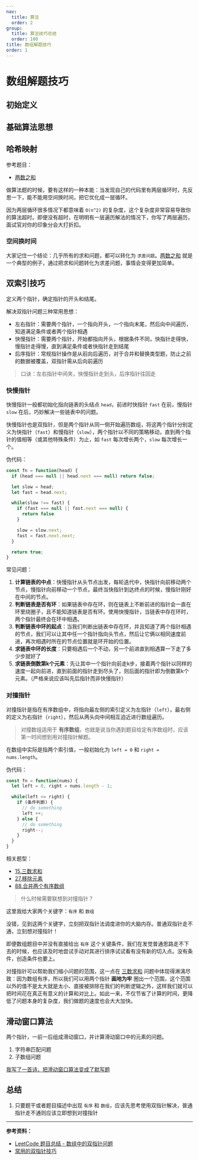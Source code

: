 ```yaml
---
nav:
  title: 算法
  order: 2
group:
  title: 算法技巧总结
  order: 100
title: 数组解题技巧
order: 1
---
```


# 数组解题技巧

## 初始定义

## 基础算法思想


## 哈希映射

参考题目：

- [两数之和](../../leetcode/array/1-two-sum)

做算法题的时候，要有这样的一种本能：当发现自己的代码里有两层循环时，先反思一下，能不能用空间换时间，把它优化成一层循环。

因为两层循环很多情况下都意味着 `O(n^2)` 的复杂度，这个复杂度非常容易导致你的算法超时。即便没有超时，在明明有一层遍历解法的情况下，你写了两层遍历，面试官对你的印象分会大打折扣。

### 空间换时间

大家记住一个结论：几乎所有的求和问题，都可以转化为 `求差问题`。[两数之和](../../leetcode/array/1-two-sum) 就是一个典型的例子，通过把求和问题转化为求差问题，事情会变得更加简单。


## 双索引技巧

定义两个指针，确定指针的开头和结尾。

解决双指针问题三种常用思想：

- 左右指针：需要两个指针，一个指向开头，一个指向末尾，然后向中间遍历，知道满足条件或者两个指针相遇
- 快慢指针：需要两个指针，开始都指向开头，根据条件不同，快指针走得快，慢指针走得慢，直到满足条件或者快指针走到结尾
- 后序指针：常规指针操作是从前向后遍历，对于合并和替换类型题，防止之前的数据被覆盖，双指针需从后向前遍历

> 口诀：左右指针中间夹，快慢指针走到头，后序指针往回走


### 快慢指针

快慢指针一般都初始化指向链表的头结点 `head`，前进时快指针 `fast` 在前，慢指针 `slow` 在后，巧妙解决一些链表中的问题。

快慢指针也是双指针，但是两个指针从同一侧开始遍历数组，将这两个指针分别定义为快指针（`fast`）和慢指针（`slow`），两个指针以不同的策略移动，直到两个指针的值相等（或其他特殊条件）为止，如 `fast` 每次增长两个，`slow` 每次增长一个。

伪代码：

```js
const fn = function(head) {
  if (head === null || head.next === null) return false;

  let slow = head;
  let fast = head.next;

  while(slow !== fast) {
    if (fast === null || fast.next === null) {
      return false
    }

    slow = slow.next;
    fast = fast.next.next;
  }

  return true;
}
```

常见问题：

1. **计算链表的中点**：快慢指针从头节点出发，每轮迭代中，快指针向前移动两个节点，慢指针向前移动一个节点，最终当快指针到达终点的时候，慢指针刚好在中间的节点。
2. **判断链表是否有环**：如果链表中存在环，则在链表上不断前进的指针会一直在环里绕圈子，且不能知道链表是否有环。使用快慢指针，当链表中存在环时，两个指针最终会在环中相遇。
3. **判断链表中环的起点**：当我们判断出链表中存在环，并且知道了两个指针相遇的节点，我们可以让其中任一个指针指向头节点，然后让它俩以相同速度前进，再次相遇时所在的节点位置就是环开始的位置。
4. **求链表中环的长度**：只要相遇后一个不动，另一个前进直到相遇算一下走了多少步就好了
5. **求链表倒数第k个元素**：先让其中一个指针向前走k步，接着两个指针以同样的速度一起向前进，直到前面的指针走到尽头了，则后面的指针即为倒数第k个元素。（严格来说应该叫先后指针而非快慢指针）

### 对撞指针

对撞指针是指在有序数组中，将指向最左侧的索引定义为左指针（`left`），最右侧的定义为右指针（`right`），然后从两头向中间相互迫近进行数组遍历。

> 对撞数组适用于 **有序数组**，也就是说当你遇到题目给定有序数组时，应该第一时间想到用对撞指针解题。

在数组中实际是指两个索引值，一般初始化为 `left = 0` 和 `right = nums.length`。

伪代码：

```js
const fn = function(nums) {
  let left = 0, right = nums.length - 1;

  while(left <= right) {
    if (条件判断) {
      // do something
      left ++;
    } else {
      // do something
      right--;
    }
  }
}
```

相关题型：

- [15.三数求和](../../leetcode/array/15-three-sum)
- [27.移除元素](/leetcode/array/27-remove-element)
- [88.合并两个有序数组](../../leetcode/array/88-merge-sorted-array)

> 什么时候需要联想到对撞指针？

这里我给大家两个关键字：`有序` 和 `数组`

没错，见到这两个关键字，立刻把双指针法调度进你的大脑内存。普通双指针走不通，立刻想对撞指针！

即便数组题目中并没有直接给出 `有序` 这个关键条件，我们在发觉普通思路走不下去的时候，也应该及时地尝试手动对其进行排序试试看有没有新的切入点。没有条件，创造条件也要上。

对撞指针可以帮助我们缩小问题的范围，这一点在 [三数求和](../../leetcode/array/15-three-sum) 问题中体现得淋漓尽致：因为数组有序，所以我们可以用两个指针 **画地为牢** 圈出一个范围，这个范围以外的值不是太大就是太小、直接被排除在我们的判断逻辑之外，这样我们就可以把时间花在真正有意义的计算和对比上。如此一来，不仅节省了计算的时间，更降低了问题本身的复杂度，我们做题的速度也会大大加快。

## 滑动窗口算法

两个指针，一前一后组成滑动窗口，并计算滑动窗口中的元素的问题。

1. 字符串匹配问题
2. 子数组问题

[我写了一首诗，把滑动窗口算法变成了默写题](https://leetcode-cn.com/problems/find-all-anagrams-in-a-string/solution/hua-dong-chuang-kou-tong-yong-si-xiang-jie-jue-zi-/)

## 总结

1. 只要题干或者题目描述中出现 `有序` 和 `数组`，应该先思考使用双指针解决，普通指针走不通则应该立即想到对撞指针

---

**参考资料：**

- [LeetCode 题目总结 - 数组中的双指针问题](https://tding.top/archives/647f3958.html)
- [常用的双指针技巧](https://leetcode-cn.com/circle/article/GMopsy/)

